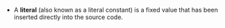 - A **literal** (also known as a literal constant) is a fixed value that has been inserted directly into the source code.